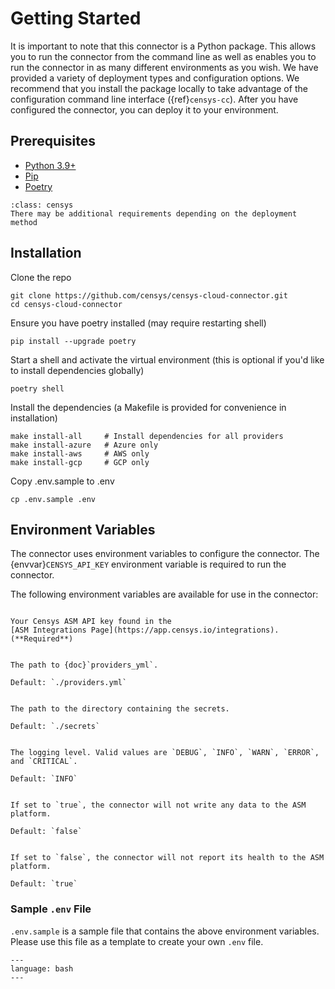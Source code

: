 # Getting Started

It is important to note that this connector is a Python package. This allows
you to run the connector from the command line as well as enables you to run
the connector in as many different environments as you wish. We have provided
a variety of deployment types and configuration options. We recommend that you
install the package locally to take advantage of the configuration command line
interface ({ref}`censys-cc`). After you have configured the
connector, you can deploy it to your environment.

## Prerequisites

- [Python 3.9+][python-install]
- [Pip][pip-install]
- [Poetry][poetry-install]

```{admonition} Note
:class: censys
There may be additional requirements depending on the deployment method
```

## Installation

Clone the repo

```{prompt} bash
git clone https://github.com/censys/censys-cloud-connector.git
cd censys-cloud-connector
```

Ensure you have poetry installed (may require restarting shell)

```{prompt} bash
pip install --upgrade poetry
```

Start a shell and activate the virtual environment
(this is optional if you'd like to install dependencies globally)

```{prompt} bash
poetry shell
```

Install the dependencies
(a Makefile is provided for convenience in installation)

  ```{prompt} bash
  make install-all     # Install dependencies for all providers
  make install-azure   # Azure only
  make install-aws     # AWS only
  make install-gcp     # GCP only
  ```

Copy .env.sample to .env

```{prompt} bash
cp .env.sample .env
```

## Environment Variables

The connector uses environment variables to configure the connector. The
{envvar}`CENSYS_API_KEY` environment variable is required to run the connector.

The following environment variables are available for use in the connector:

```{envvar} CENSYS_API_KEY

Your Censys ASM API key found in the
[ASM Integrations Page](https://app.censys.io/integrations). (**Required**)
```

```{envvar} PROVIDERS_CONFIG_FILE

The path to {doc}`providers_yml`.

Default: `./providers.yml`
```

```{envvar} SECRETS_DIR

The path to the directory containing the secrets.

Default: `./secrets`
```

```{envvar} LOGGING_LEVEL

The logging level. Valid values are `DEBUG`, `INFO`, `WARN`, `ERROR`, and `CRITICAL`.

Default: `INFO`
```

```{envvar} DRY_RUN

If set to `true`, the connector will not write any data to the ASM platform.

Default: `false`
```

```{envvar} HEALTHCHECK_ENABLED

If set to `false`, the connector will not report its health to the ASM platform.

Default: `true`
```

### Sample `.env` File

`.env.sample` is a sample file that contains the above environment variables.
Please use this file as a template to create your own `.env` file.

```{literalinclude} ../.env.sample
---
language: bash
---
```

<!-- References -->
[python-install]: https://www.python.org/downloads/
[poetry-install]: https://python-poetry.org/docs/
[pip-install]: https://pip.pypa.io/en/stable/installation/
